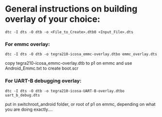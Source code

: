 # General instructions on building overlay of your choice:

```
dtc -I dts -O dtb -o <File_to_Create>.dtb0 <Input_File>.dts
```

### For emmc overlay:

```
dtc -I dts -O dtb -o tegra210-icosa_emmc-overlay.dtbo emmc_overlay.dts
```

copy tegra210-icosa_emmc-overlay.dtb to p1 on emmc and use Android_Emmc.txt to create boot.scr

### For UART-B debugging overlay:

```
dtc -I dts -O dtb -o tegra210-icosa-UART-B-overlay.dtbo uart_b_debug.dts
```

put in switchroot_android folder, or root of p1 on emmc, depending on what you are doing exactly....
